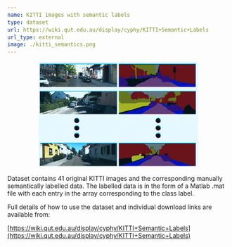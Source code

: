 ```yaml
---
name: KITTI images with semantic labels
type: dataset
url: https://wiki.qut.edu.au/display/cyphy/KITTI+Semantic+Labels
url_type: external
image: ./kitti_semantics.png
---
```


<p align="center"><img src="./kitti_semantics.png" alt="Example images and corresponding labelled images for KITTI semantic labels"/></p>

Dataset contains 41 original KITTI images and the corresponding manually semantically labelled data. The labelled data is in the form of a Matlab .mat file with each entry in the array corresponding to the class label.

Full details of how to use the dataset and individual download links are available from:

[https://wiki.qut.edu.au/display/cyphy/KITTI+Semantic+Labels](https://wiki.qut.edu.au/display/cyphy/KITTI+Semantic+Labels)
